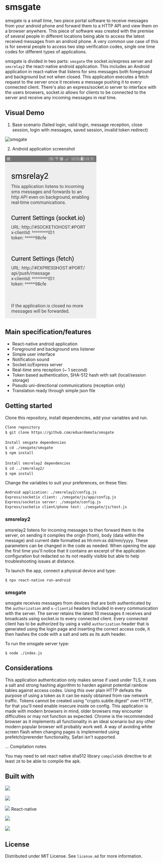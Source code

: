 # smsgate

smsgate is a small time, two piece portal software to receive messages from your android phone and forward them to a HTTP API and view them on a browser anywhere. This piece of software was created with the premise of several people in different locations being able to access the latest received messages from an android phone. A very common use case of this is for several people to access two step verification codes, single one time codes for different types of applications.

smsgate is divided in two parts: `smsgate` the socket.io/express server and `smsrelay2` the react-native android application. This includes an Android application in react-native that listens for sms messages both foreground and background but not when closed. This application executes a fetch request to the server once it receives a message pushing it to every connected client. There's also an express/socket.io server to interface with the users browsers, socket.io allows for clients to be connected to the server and receive any incoming messages in real time.

## Visual Demo

1. Base scenario (failed login, valid login, message reception, close session, login with messages, saved session, invalid token redirect)


![smsgate](https://github.com/eduardomota/smsgate/raw/master/media/smsgate.gif)

2. Android application screenshot

<img src="https://github.com/eduardomota/smsgate/raw/master/media/smsrelay2.png" width=300px>

## Main specification/features

- React-native android application
- Foreground and background sms listener
- Simple user interface
- Notification sound
- Socket.io/Express server
- Real-time sms reception (~ 1 second)
- Token based authentication, SHA-512 hash with salt (local/session storage)
- Pseudo uni-directional communications (reception only)
- Translation ready through simple json file

## Getting started

Clone this repository, install dependencies, add your variables and run.

```bash
Clone repository
$ git clone https://github.com/eduardomota/smsgate

Install smsgate dependencies
$ cd ./smsgate/smsgate
$ npm install

Install smsrelay2 dependencies
$ cd ../smsrelay2/
$ npm install
```

Change the variables to suit your preferences, on these files:

```
Android application: ./smsrelay2/config.js
Express/socketio client: ./smsgate/js/app/config.js
Express/socketio server: ./smsgate/config.js
Express/socketio client/phone test: ./smsgate/js/test.js
```

### smsrelay2

smsrelay2 listens for incoming messages to then forward them to the server, on sending it compiles the origin (from), body (data within the message) and current date formatted as hh:mm:ss dd/mm/yyyy. These parameters can be changed in the code as needed. When opening the app the first time you'll notice that it contains an excerpt of the application configuration but redacted so its not readily visible but able to help troubleshooting issues at distance.

To launch the app, connect a physical device and type:

```
$ npx react-native run-android
```

### smsgate

smsgate receives messages from devices that are both authenticated by the `authorization`  and `x-clientid` headers included in every communication with the server. The server retains the latest 10 messages it receives and broadcasts using socket.io to every connected client. Every connected client has to be authorized by using a valid `authorization` header that is generated using the login page and inserting the correct access code, it then hashes the code with a salt and sets as its auth header.

To run the smsgate server type:

```
$ node ./index.js
```

## Considerations

This application authentication only makes sense if used under TLS, it uses a salt and strong hashing algorithm to harden against potential rainbow tables against access codes. Using this over plain HTTP defeats the purpose of using a token as it can be easily obtained from raw network traffic.
Tokens cannot be created using "crypto.subtle.digest" over HTTP, for that you'll need enable insecure inside on config.
This application is made with modern browsers in mind, older browsers may encounter difficulties or may not function as expected. Chrome is the recommended browser as it implements all functionality in an ideal scenario but any other modern popular browser will probably work well.
A way of avoiding white screen flash when changing pages is implemented using prefetch/prerender functionality, Safari isn't supported.

... Compilation notes

You may need to set react native sha512 library `compileSdk` directive to at least `28` to be able to compile the apk.

## Built with

<a href="https://socket.io/"><img height=40px src="https://socket.io/css/images/logo.svg"></a>

<a href="https://expressjs.com/"><img height=40px src="https://upload.wikimedia.org/wikipedia/commons/6/64/Expressjs.png"></a>

<a href="https://reactnative.dev/"><img height=40px src="https://upload.wikimedia.org/wikipedia/commons/a/a7/React-icon.svg"></a> React-native

<a href="https://jquery.org/"><img height=40px src="https://upload.wikimedia.org/wikipedia/sco/9/9e/JQuery_logo.svg"></a>

<a href="https://bulma.io/"><img height=40px src="https://bulma.io/images/made-with-bulma.png"></a>

## License

Distributed under MIT License. See `license.md` for more information.
